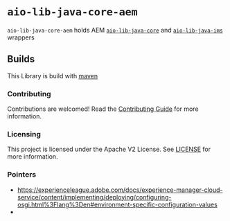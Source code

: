 # `aio-lib-java-core-aem`

`aio-lib-java-core-aem` holds AEM [`aio-lib-java-core`](./core) and [`aio-lib-java-ims`](./ims) wrappers

## Builds

This Library is build with [maven](https://maven.apache.org/) 

### Contributing

Contributions are welcomed! Read the [Contributing Guide](../.github/CONTRIBUTING.md) for more information.

### Licensing

This project is licensed under the Apache V2 License. See [LICENSE](../LICENSE.md) for more information.
  
### Pointers

* https://experienceleague.adobe.com/docs/experience-manager-cloud-service/content/implementing/deploying/configuring-osgi.html%3Flang%3Den#environment-specific-configuration-values
* 
  
